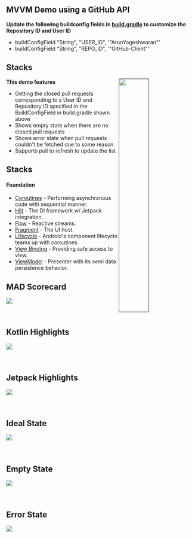 ## MVVM Demo using a GitHub API

**Update the following buildconfig fields in [build.gradle](app/build.gradle) to customize the
Repository ID and User ID**

- buildConfigField "String", "USER_ID", '"ArunYogeshwaran"'
- buildConfigField "String", "REPO_ID", '"GitHub-Client"'

## Stacks

[<img align="right" src="assets/demo.gif" width="40%">]()
**This demo features**

- Getting the closed pull requests corresponding to a User ID and Repository ID specified in the
  BuildConfigField in build.gradle shown above
- Shows empty state when there are no closed pull requests
- Shows error state when pull requests couldn't be fetched due to some reason
- Supports pull to refresh to update the list

## Stacks

#### Foundation

- [Coroutines](https://developer.android.com/kotlin/coroutines) - Performing asynchronous code with
  sequential manner.
- [Hilt](https://developer.android.com/training/dependency-injection/hilt-android) - The DI
  framework w/ Jetpack integration.
- [Flow](https://developer.android.com/kotlin/flow) - Reactive streams.
- [Fragment](https://developer.android.com/guide/fragments) - The UI host.
- [Lifecycle](https://developer.android.com/topic/libraries/architecture/coroutines) - Android's
  component lifecycle teams up with coroutines.
- [View Binding](https://developer.android.com/topic/libraries/view-binding) - Providing safe access
  to view.
- [ViewModel](https://developer.android.com/topic/libraries/architecture/viewmodel) - Presenter with
  its semi data persistence behavior.

## MAD Scorecard

[<img src="assets/summary.png">](https://madscorecard.withgoogle.com/scorecards/2872539885/)
<br/>
<br/>
<br/>

## Kotlin Highlights

[<img src="assets/kotlin.png">]()
<br/>
<br/>
<br/>

## Jetpack Highlights

[<img src="assets/jetpack.png">]()
<br/>
<br/>
<br/>

## Ideal State

[<img src="assets/ideal state.png">]()
<br/>
<br/>
<br/>

## Empty State

[<img src="assets/empty state.png">]()
<br/>
<br/>
<br/>

## Error State

[<img src="assets/error state.png">]()
<br/>
<br/>
<br/>